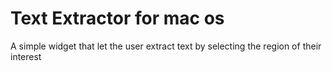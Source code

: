 # Text Extractor for mac os
 A simple widget that let the user extract text by selecting the region  of their interest
